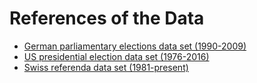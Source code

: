 # References of the Data

- [German parliamentary elections data set (1990-2009)](https://nsd.no/european_election_database/country/germany/parliamentary_elections.html)
- [US presidential election data set (1976-2016)](https://dataverse.harvard.edu/dataset.xhtml?persistentId=doi:10.7910/DVN/42MVDX)
- [Swiss referenda data set (1981-present)](https://opendata.swiss/en/dataset/echtzeitdaten-am-abstimmungstag-zu-eidgenoessischen-abstimmungsvorlagen)
